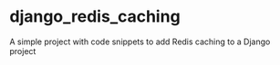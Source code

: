 # django_redis_caching
A simple project with code snippets to add Redis caching to a Django project
